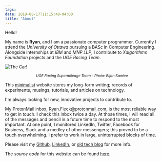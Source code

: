 ```yaml
---
tags:
date: 2019-08-17T11:15:48-04:00
title: "About"
---
```


Hello! 

My name is **Ryan**, and I am a passionate computer programmer. Currently I
attend the *University of Ottawa* pursuing a BASc in Computer Engineering.
Alongside internships at *IBM* and *MNP LLP*, I contribute to *Xalgorithms
Foundation* projects and the *UOE Racing Team*.

<link rel="prefetch" href="/pics/compressed/fleck_uoe_racing.jpg">

![The Car!](/pics/compressed/fleck_uoe_racing.jpg)

<p style="text-align:center"><small><i>UOE Racing Supermileage Team - Photo: Bijan Samiee</i></small></p>

This [minimalist](/2019/digital-minimalism/) website stores my
long-form writing; records of experiments, musings, tutorials, and articles on
technology.

I'm always looking for new, innovative projects to contribute to.

My ProtonMail inbox,
[Ryan.Fleck@protonmail.com](mailto:ryan.fleck@protonmail.com),
is the most reliable way to get in touch.
I check this inbox twice a day. At those times, I will read all of the messages
and pencil in a future time to respond to the most important. At one point, I
monitored LinkedIn, Twitter, Facebook for Business, Slack and a medley of
other messengers; this proved to be a touch overwhelming. I prefer to work in
large, uninterrupted blocks of time.

Please visit my [Github](https://github.com/ryanfleck/),
[LinkedIn](https://www.linkedin.com/in/ryan-c-fleck/), or [old tech blog](https://ryanfleck.github.io) for more info.

The *source code* for this website can be found [here](https://github.com/RyanFleck/ryanfleck.ca).
